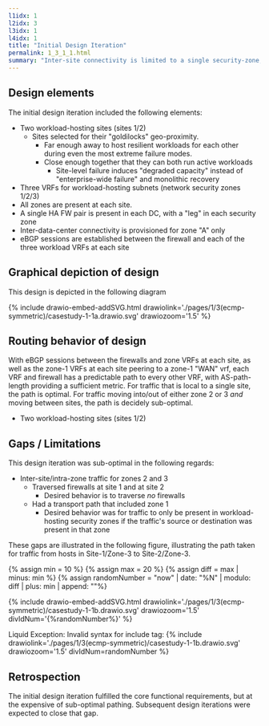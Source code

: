 ```yaml
---
l1idx: 1
l2idx: 3
l3idx: 1
l4idx: 1
title: "Initial Design Iteration"
permalink: 1_3_1_1.html
summary: "Inter-site connectivity is limited to a single security-zone, which becomes a de-facto transit-zone."
---
```


## Design elements

The initial design iteration included the following elements:
  - Two workload-hosting sites (sites 1/2)
    - Sites selected for their "goldilocks" geo-proximity.  
      - Far enough away to host resilient workloads for each other during even the most extreme failure modes.  
      - Close enough together that they can both run active workloads
        - Site-level failure induces "degraded capacity" instead of "enterprise-wide failure" and monolithic recovery
  - Three VRFs for workload-hosting subnets (network security zones 1/2/3)
  - All zones are present at each site.
  - A single HA FW pair is present in each DC, with a "leg" in each security zone
  - Inter-data-center connectivity is provisioned for zone "A" only
  - eBGP sessions are established between the firewall and each of the three workload VRFs at each site

## Graphical depiction of design
This design is depicted in the following diagram

{% include drawio-embed-addSVG.html drawiolink='./pages/1/3(ecmp-symmetric)/casestudy-1-1a.drawio.svg' drawiozoom='1.5' %}


## Routing behavior of design

With eBGP sessions between the firewalls and zone VRFs at each site, as well as the zone-1 VRFs at each site peering to a zone-1 "WAN" vrf, each VRF and firewall has a predictable path to every other VRF, with AS-path-length providing a sufficient metric.  For traffic that is local to a single site, the path is optimal.   For traffic moving into/out of either zone 2 or 3 *and* moving between sites, the path is decidely sub-optimal.
  - Two workload-hosting sites (sites 1/2)

## Gaps / Limitations

This design iteration was sub-optimal in the following regards:
- Inter-site/intra-zone traffic for zones 2 and 3
  - Traversed firewalls at site 1 and at site 2
    - Desired behavior is to traverse *no* firewalls
  - Had a transport path that included zone 1
    - Desired behavior was for traffic to only be present in workload-hosting security zones if the traffic's source or destination was present in that zone


These gaps are illustrated in the following figure, illustrating the path taken for traffic from hosts in Site-1/Zone-3 to Site-2/Zone-3.

{% assign min = 10 %}
{% assign max = 20 %}
{% assign diff = max | minus: min %}
{% assign randomNumber = "now" | date: "%N" | modulo: diff | plus: min | append: ""%}

{% include drawio-embed-addSVG.html drawiolink='./pages/1/3(ecmp-symmetric)/casestudy-1-1b.drawio.svg' drawiozoom='1.5' divIdNum='{%randomNumber%}'  %}


 Liquid Exception: Invalid syntax for include tag: 
{% include drawiolink='./pages/1/3(ecmp-symmetric)/casestudy-1-1b.drawio.svg' drawiozoom='1.5' divIdNum=randomNumber %} 
 

## Retrospection

The initial design iteration fulfilled the core functional requirements, but at the expensive of sub-optimal pathing.  Subsequent design iterations were expected to close that gap.